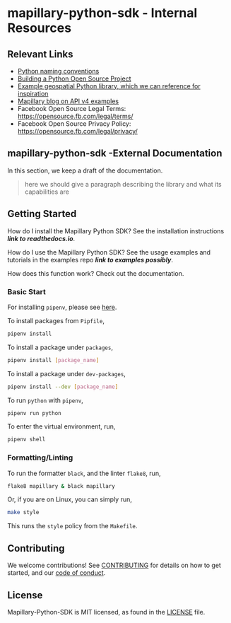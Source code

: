 # mapillary-python-sdk - Internal Resources

## Relevant Links

- [Python naming conventions](https://pythonguides.com/python-naming-conventions/)
- [Building a Python Open Source Project](https://towardsdatascience.com/build-your-first-open-source-python-project-53471c9942a7)
- [Example geospatial Python library, which we can reference for inspiration](https://github.com/gboeing/osmnx)
- [Mapillary blog on API v4 examples](https://blog.mapillary.com/update/2021/06/23/getting-started-with-the-new-mapillary-api-v4.html)
- Facebook Open Source Legal Terms: https://opensource.fb.com/legal/terms/
- Facebook Open Source Privacy Policy: https://opensource.fb.com/legal/privacy/

## mapillary-python-sdk -External Documentation

In this section, we keep a draft of the documentation.

> here we should give a paragraph describing the library and what its capabilities are

## Getting Started
  
How do I install the Mapillary Python SDK? See the installation instructions ***link to readthedocs.io***.

How do I use the Mapillary Python SDK? See the usage examples and tutorials in the examples repo ***link to examples possibly***.

How does this function work? Check out the documentation.

### Basic Start

For installing `pipenv`, please see [here](https://pypi.org/project/pipenv/).

To install packages from `Pipfile`,

```bash
pipenv install
```

To install a package under `packages`,

```bash
pipenv install [package_name]
```

To install a package under `dev-packages`,

```bash
pipenv install --dev [package_name]
```

To run `python` with `pipenv`,

```bash
pipenv run python
```

To enter the virtual environment, run,

```bash
pipenv shell
```

### Formatting/Linting

To run the formatter `black`, and the linter `flake8`, run,

```bash
flake8 mapillary & black mapillary
```

Or, if you are on Linux, you can simply run,

```bash
make style
```

This runs the `style` policy from the `Makefile`.

## Contributing

We welcome contributions! See [CONTRIBUTING](CONTRIBUTING.md) for details on how to get started, and our [code of conduct](CODE_OF_CONDUCT.md).

## License

Mapillary-Python-SDK is MIT licensed, as found in the [LICENSE](LICENSE) file.
